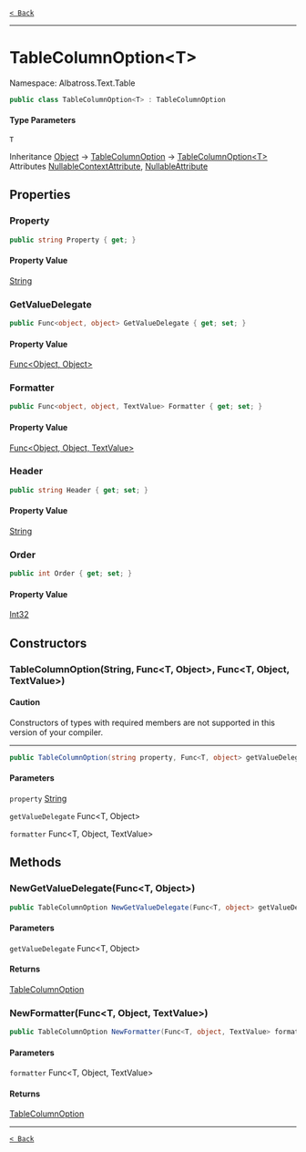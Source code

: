 [`< Back`](../../../)

---

# TableColumnOption&lt;T&gt;

Namespace: Albatross.Text.Table

```csharp
public class TableColumnOption<T> : TableColumnOption
```

#### Type Parameters

`T`<br>

Inheritance [Object](https://docs.microsoft.com/en-us/dotnet/api/system.object) → [TableColumnOption](./albatross/text/table/tablecolumnoption) → [TableColumnOption&lt;T&gt;](./albatross/text/table/tablecolumnoption-1)<br>
Attributes [NullableContextAttribute](https://docs.microsoft.com/en-us/dotnet/api/system.runtime.compilerservices.nullablecontextattribute), [NullableAttribute](https://docs.microsoft.com/en-us/dotnet/api/system.runtime.compilerservices.nullableattribute)

## Properties

### **Property**

```csharp
public string Property { get; }
```

#### Property Value

[String](https://docs.microsoft.com/en-us/dotnet/api/system.string)<br>

### **GetValueDelegate**

```csharp
public Func<object, object> GetValueDelegate { get; set; }
```

#### Property Value

[Func&lt;Object, Object&gt;](https://docs.microsoft.com/en-us/dotnet/api/system.func-2)<br>

### **Formatter**

```csharp
public Func<object, object, TextValue> Formatter { get; set; }
```

#### Property Value

[Func&lt;Object, Object, TextValue&gt;](https://docs.microsoft.com/en-us/dotnet/api/system.func-3)<br>

### **Header**

```csharp
public string Header { get; set; }
```

#### Property Value

[String](https://docs.microsoft.com/en-us/dotnet/api/system.string)<br>

### **Order**

```csharp
public int Order { get; set; }
```

#### Property Value

[Int32](https://docs.microsoft.com/en-us/dotnet/api/system.int32)<br>

## Constructors

### **TableColumnOption(String, Func&lt;T, Object&gt;, Func&lt;T, Object, TextValue&gt;)**

#### Caution

Constructors of types with required members are not supported in this version of your compiler.

---

```csharp
public TableColumnOption(string property, Func<T, object> getValueDelegate, Func<T, object, TextValue> formatter)
```

#### Parameters

`property` [String](https://docs.microsoft.com/en-us/dotnet/api/system.string)<br>

`getValueDelegate` Func&lt;T, Object&gt;<br>

`formatter` Func&lt;T, Object, TextValue&gt;<br>

## Methods

### **NewGetValueDelegate(Func&lt;T, Object&gt;)**

```csharp
public TableColumnOption NewGetValueDelegate(Func<T, object> getValueDelegate)
```

#### Parameters

`getValueDelegate` Func&lt;T, Object&gt;<br>

#### Returns

[TableColumnOption](./albatross/text/table/tablecolumnoption)<br>

### **NewFormatter(Func&lt;T, Object, TextValue&gt;)**

```csharp
public TableColumnOption NewFormatter(Func<T, object, TextValue> formatter)
```

#### Parameters

`formatter` Func&lt;T, Object, TextValue&gt;<br>

#### Returns

[TableColumnOption](./albatross/text/table/tablecolumnoption)<br>

---

[`< Back`](../../../)
